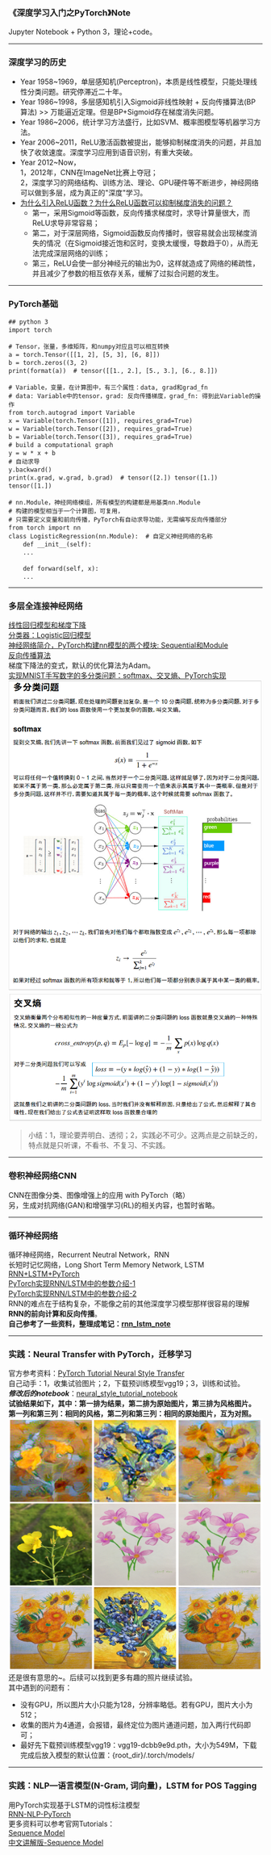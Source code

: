 ### 《深度学习入门之PyTorch》Note
Jupyter Notebook + Python 3，理论+code。  

------
### 深度学习的历史
- Year 1958~1969，单层感知机(Perceptron)，本质是线性模型，只能处理线性分类问题。研究停滞近二十年。
- Year 1986~1998，多层感知机引入Sigmoid非线性映射 + 反向传播算法(BP算法) >> 万能逼近定理。但是BP+Sigmoid存在梯度消失问题。
- Year 1986~2006，统计学习方法盛行，比如SVM、概率图模型等机器学习方法。
- Year 2006~2011，ReLU激活函数被提出，能够抑制梯度消失的问题，并且加快了收敛速度。深度学习应用到语音识别，有重大突破。
- Year 2012~Now，<br>1，2012年，CNN在ImageNet比赛上夺冠；<br>2，深度学习的网络结构、训练方法、理论、GPU硬件等不断进步，神经网络可以做到多层，成为真正的"深度"学习。
- [为什么引入ReLU函数？为什么ReLU函数可以抑制梯度消失的问题？](https://blog.csdn.net/u014114990/article/details/50144653)
  - 第一，采用Sigmoid等函数，反向传播求梯度时，求导计算量很大，而ReLU求导非常容易；
  - 第二，对于深层网络，Sigmoid函数反向传播时，很容易就会出现梯度消失的情况（在Sigmoid接近饱和区时，变换太缓慢，导数趋于0），从而无法完成深层网络的训练；
  - 第三，ReLU会使一部分神经元的输出为0，这样就造成了网络的稀疏性，并且减少了参数的相互依存关系，缓解了过拟合问题的发生。

------
### PyTorch基础
```
## python 3
import torch

# Tensor，张量，多维矩阵，和numpy对应且可以相互转换
a = torch.Tensor([[1, 2], [5, 3], [6, 8]])
b = torch.zeros((3, 2)
print(format(a))  # tensor([[1., 2.], [5., 3.], [6., 8.]])

# Variable，变量，在计算图中，有三个属性：data, grad和grad_fn
# data: Variable中的tensor，grad: 反向传播梯度，grad_fn: 得到此Variable的操作
from torch.autograd import Variable
x = Variable(torch.Tensor([1]), requires_grad=True)
w = Variable(torch.Tensor([2]), requires_grad=True)
b = Variable(torch.Tensor([3]), requires_grad=True)
# build a computational graph
y = w * x + b
# 自动求导
y.backward()
print(x.grad, w.grad, b.grad)  # tensor([2.]) tensor([1.]) tensor([1.])

# nn.Module，神经网络模组，所有模型的构建都是用基类nn.Module
# 构建的模型相当于一个计算图，可复用，
# 只需要定义变量和前向传播，PyTorch有自动求导功能，无需编写反向传播部分
from torch import nn
class LogisticRegression(nn.Module):  # 自定义神经网络的名称
    def __init__(self):
    ...

    def forward(self, x):
    ...

```

------
### 多层全连接神经网络
[线性回归模型和梯度下降](./ch3_nn/linear-regression-gradient-descend.ipynb)  
[分类器：Logistic回归模型](./ch3_nn/logistic-regression/logistic-regression.ipynb)  
[神经网络简介，PyTorch构建nn模型的两个模块: Sequential和Module](./ch3_nn/nn-sequential-module.ipynb)  
[反向传播算法](./ch3_nn/bp.ipynb)  
梯度下降法的变式，默认的优化算法为Adam。  
[实现MNIST手写数字的多分类问题：softmax、交叉熵、PyTorch实现](./ch3_nn/deep-nn.ipynb)  
![softmax](./ch3_nn/softmax.png)  
![cross entropy](./ch3_nn/loss_function.png)  
>小结：1，理论要弄明白、透彻；2，实践必不可少。这两点是之前缺乏的，特点就是只听课，不看书、不复习、不实践。

------
### 卷积神经网络CNN
CNN在图像分类、图像增强上的应用 with PyTorch（略）  
另，生成对抗网络(GAN)和增强学习(RL)的相关内容，也暂时省略。

------
### 循环神经网络
循环神经网络，Recurrent Neutral Network，RNN  
长短时记忆网络，Long Short Term Memory Network, LSTM  
[RNN+LSTM+PyTorch](./ch5_rnn/pytorch-rnn.ipynb)  
[PyTorch实现RNN/LSTM中的参数介绍-1](https://pytorch-cn.readthedocs.io/zh/latest/package_references/torch-nn/#recurrent-layers)  
[PyTorch实现RNN/LSTM中的参数介绍-2](https://pytorch.org/docs/stable/nn.html#recurrent-layers)   
RNN的难点在于结构复杂，不能像之前的其他深度学习模型那样很容易的理解**RNN的前向计算和反向传播**。  
**自己参考了一些资料，整理成笔记：[rnn_lstm_note](../rnn_lstm/README.md)**  

------
### 实践：Neural Transfer with PyTorch，迁移学习
官方参考资料：[PyTorch Tutorial Neural Style Transfer](https://pytorch.org/tutorials/advanced/neural_style_tutorial.html)  
自己动手：1，收集试验图片；2，下载预训练模型vgg19；3，训练和试验。  
***修改后的notebook***：[neural_style_tutorial_notebook](./neural_transfer_pytorch/neural_style_tutorial_revision.ipynb)  
**试验结果如下，其中：第一排为结果，第二排为原始图片，第三排为风格图片。  
第一列和第三列：相同的风格，第二列和第三列：相同的原始图片，互为对照。**    
![neural_tran_rst.png](./neural_transfer_pytorch/picture/neural_tran_rst.png)  
还是很有意思的~。后续可以找到更多有趣的照片继续试验。  
其中遇到的问题有：
- 没有GPU，所以图片大小只能为128，分辨率略低。若有GPU，图片大小为512；
- 收集的图片为4通道，会报错，最终定位为图片通道问题，加入两行代码即可；
- 最好先下载预训练模型vgg19：vgg19-dcbb9e9d.pth，大小为549M，下载完成后放入模型的默认位置：{root_dir}/.torch/models/

------
### 实践：NLP—语言模型(N-Gram, 词向量)，LSTM for POS Tagging
用PyTorch实现基于LSTM的词性标注模型  
[RNN-NLP-PyTorch](./ch5_rnn/nlp/)  
更多资料可以参考官网Tutorials：  
[Sequence Model](https://pytorch.org/tutorials/beginner/nlp/sequence_models_tutorial.html#sphx-glr-beginner-nlp-sequence-models-tutorial-py)  
[中文讲解版-Sequence Model](https://www.pytorchtutorial.com/pytorch-sequence-model-and-lstm-networks/)
